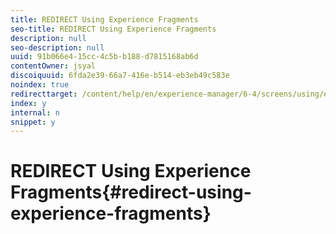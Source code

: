 ```yaml
---
title: REDIRECT Using Experience Fragments
seo-title: REDIRECT Using Experience Fragments
description: null
seo-description: null
uuid: 91b066e4-15cc-4c5b-b188-d7815168ab6d
contentOwner: jsyal
discoiquuid: 6fda2e39-66a7-416e-b514-eb3eb49c583e
noindex: true
redirecttarget: /content/help/en/experience-manager/6-4/screens/using/experience-fragments-in-screens
index: y
internal: n
snippet: y
---
```


# REDIRECT Using Experience Fragments{#redirect-using-experience-fragments}


